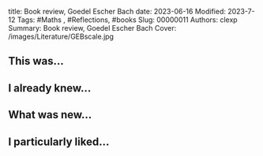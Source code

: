 title: Book review, Goedel Escher Bach
date: 2023-06-16
Modified: 2023-7-12
Tags: #Maths , #Reflections, #books 
Slug: 00000011
Authors: clexp
Summary: Book review, Goedel Escher Bach
Cover: /images/Literature/GEBscale.jpg

## This was...

## I already knew...

## What was new...

## I particularly liked... 

